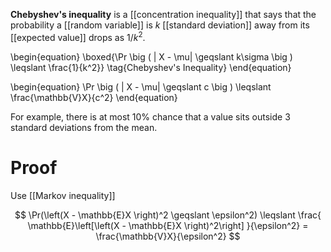 **Chebyshev's inequality** is a [[concentration inequality]] that says that the probability a [[random variable]] is $k$ [[standard deviation]] away from its [[expected value]] drops as $1/k^2$.

\begin{equation}
\boxed{\Pr \big ( | X - \mu| \geqslant k\sigma \big ) \leqslant \frac{1}{k^2}} \tag{Chebyshev's Inequality}
\end{equation}

\begin{equation}
\Pr \big ( | X - \mu| \geqslant c \big ) \leqslant \frac{\mathbb{V}X}{c^2}
\end{equation}

For example, there is at most 10% chance that a value sits outside 3 standard deviations from the mean.

# Proof

Use [[Markov inequality]]

$$
\Pr(\left(X - \mathbb{E}X \right)^2 \geqslant \epsilon^2) \leqslant \frac{ \mathbb{E}\left[\left(X - \mathbb{E}X \right)^2\right]  }{\epsilon^2} = \frac{\mathbb{V}X}{\epsilon^2}
$$